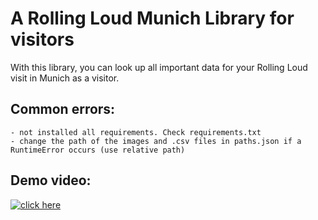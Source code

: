 # A Rolling Loud Munich Library for visitors

With this library, you can look up all important data for your Rolling Loud visit in Munich as a visitor.

## Common errors:
    - not installed all requirements. Check requirements.txt
    - change the path of the images and .csv files in paths.json if a RuntimeError occurs (use relative path)

## Demo video:

[![click here](https://img.youtube.com/vi/whQ6VLHL3CI/0.jpg)](https://www.youtube.com/watch?v=whQ6VLHL3CI)
